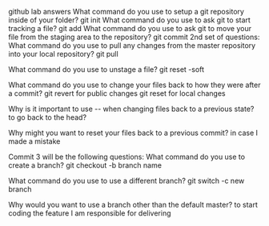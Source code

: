 github lab answers
What command do you use to setup a git repository inside of your folder?
git init
What command do you use to ask git to start tracking a file?
git add
What command do you use to ask git to move your file from the staging area to the repository?
git commit
2nd set of questions:
What command do you use to pull any changes from the master repository into your local repository?
git pull

What command do you use to unstage a file?
git reset -soft

What command do you use to change your files back to how they were after a commit?
git revert for public changes
git reset for local changes

Why is it important to use -- when changing files back to a previous state?
to go back to the head?

Why might you want to reset your files back to a previous commit?
in case I made a mistake

Commit 3 will be the following questions:
What command do you use to create a branch?
git checkout -b branch name

What command do you use to use a different branch?
git switch -c new branch

Why would you want to use a branch other than the default master?
to start coding the feature I am responsible for delivering

